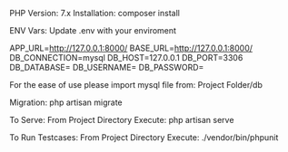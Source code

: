 PHP Version: 7.x
Installation:
composer install

ENV Vars:
Update .env with your enviroment

APP_URL=http://127.0.0.1:8000/
BASE_URL=http://127.0.0.1:8000/
DB_CONNECTION=mysql
DB_HOST=127.0.0.1
DB_PORT=3306
DB_DATABASE=<Database Name>
DB_USERNAME=<User Name>
DB_PASSWORD=<Password>


For the ease of use please import mysql file from:
Project Folder/db

Migration:
php artisan migrate

To Serve:
From Project Directory Execute: php artisan serve

To Run Testcases:
From Project Directory Execute: ./vendor/bin/phpunit